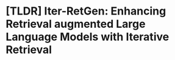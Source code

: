# [TLDR] Iter-RetGen: Enhancing Retrieval augmented Large Language Models with Iterative Retrieval 
